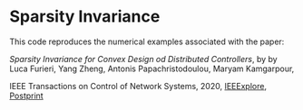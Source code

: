 # Sparsity Invariance
This code reproduces the numerical examples associated with the paper:

*Sparsity Invariance for Convex Design od Distributed Controllers*, by 
by Luca Furieri, Yang Zheng, Antonis Papachristodoulou, Maryam Kamgarpour,

IEEE Transactions on Control of Network Systems, 2020, [IEEExplore](https://ieeexplore.ieee.org/document/9117037), [Postprint](https://www.research-collection.ethz.ch/handle/20.500.11850/428680)





